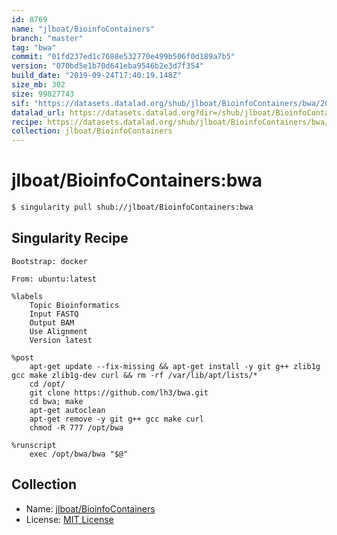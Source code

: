 ```yaml
---
id: 8769
name: "jlboat/BioinfoContainers"
branch: "master"
tag: "bwa"
commit: "01fd237ed1c7688e532770e499b506f0d189a7b5"
version: "070bd5e1b70d641eba9546b2e3d7f354"
build_date: "2019-09-24T17:40:19.148Z"
size_mb: 302
size: 99827743
sif: "https://datasets.datalad.org/shub/jlboat/BioinfoContainers/bwa/2019-09-24-01fd237e-070bd5e1/070bd5e1b70d641eba9546b2e3d7f354.simg"
datalad_url: https://datasets.datalad.org?dir=/shub/jlboat/BioinfoContainers/bwa/2019-09-24-01fd237e-070bd5e1/
recipe: https://datasets.datalad.org/shub/jlboat/BioinfoContainers/bwa/2019-09-24-01fd237e-070bd5e1/Singularity
collection: jlboat/BioinfoContainers
---
```


# jlboat/BioinfoContainers:bwa

```bash
$ singularity pull shub://jlboat/BioinfoContainers:bwa
```

## Singularity Recipe

```singularity
Bootstrap: docker

From: ubuntu:latest

%labels
    Topic Bioinformatics
    Input FASTQ
    Output BAM
    Use Alignment
    Version latest

%post
    apt-get update --fix-missing && apt-get install -y git g++ zlib1g gcc make zlib1g-dev curl && rm -rf /var/lib/apt/lists/*
    cd /opt/
    git clone https://github.com/lh3/bwa.git
    cd bwa; make
    apt-get autoclean
    apt-get remove -y git g++ gcc make curl
    chmod -R 777 /opt/bwa

%runscript
    exec /opt/bwa/bwa "$@"
```

## Collection

 - Name: [jlboat/BioinfoContainers](https://github.com/jlboat/BioinfoContainers)
 - License: [MIT License](https://api.github.com/licenses/mit)

